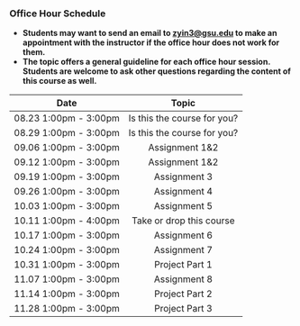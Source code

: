 ### Office Hour Schedule

+ **Students may want to send an email to zyin3@gsu.edu to make an appointment with the instructor if the office hour does not work for them.**
+ **The topic offers a general guideline for each office hour session. Students are welcome to ask other questions regarding the content of this course as well.**

| Date                 | Topic                              |
|:--------------------:| :---------------------------------:|
| 08.23 1:00pm - 3:00pm | Is this the course for you? |
| 08.29 1:00pm - 3:00pm | Is this the course for you? |
| 09.06 1:00pm - 3:00pm | Assignment 1&2 |                  
| 09.12 1:00pm - 3:00pm | Assignment 1&2 |
| 09.19 1:00pm - 3:00pm | Assignment 3 |      
| 09.26 1:00pm - 3:00pm | Assignment 4 |         
| 10.03 1:00pm - 3:00pm | Assignment 5 | 
| 10.11 1:00pm - 4:00pm | Take or drop this course|
| 10.17 1:00pm - 3:00pm | Assignment 6 | 
| 10.24 1:00pm - 3:00pm | Assignment 7 |    
| 10.31 1:00pm - 3:00pm | Project Part 1 | 
| 11.07 1:00pm - 3:00pm | Assignment 8 | 
| 11.14 1:00pm - 3:00pm | Project Part 2 | 
| 11.28 1:00pm - 3:00pm | Project Part 3 |
